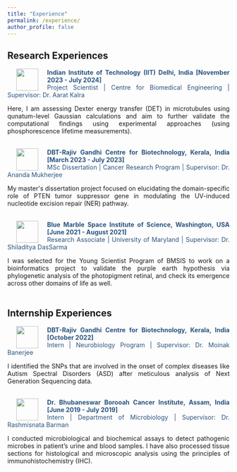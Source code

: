 ```yaml
---
title: "Experience"
permalink: /experience/
author_profile: false
---
```

<style> body {text-align: justify} </style> <!-- Justify text. -->

## Research Experiences

<img src="/images/logo_iitd.png"
    width="50"
    hspace="20"
    align="left"> <span style="color:#2B547E">**Indian Institute of Technology (IIT) Delhi, India [November 2023 - July 2024]**</span> <br>
    <span style="color:#2B547E"> Project Scientist | Centre for Biomedical Engineering | Supervisor: Dr. Aarat Kalra </span> <br>

Here, I am assessing Dexter energy transfer (DET) in microtubules using qunatum-level Gaussian calculations and aim to further validate the computational findings using experimental approaches (using phosphorescence lifetime measurements).
<br><br>

<img src="/images/logo_rgcb.png"
    width="50"
    hspace="20"
    align="left"> <span style="color:#2B547E">**DBT-Rajiv Gandhi Centre for Biotechnology, Kerala, India [March 2023 - July 2023]**</span> <br> 
    <span style="color:#2B547E"> MSc Dissertation | Cancer Research Program | Supervisor: Dr. Ananda Mukherjee </span> <br>

My master's dissertation project focused on elucidating the domain-specific role of PTEN tumor suppressor gene in modulating the UV-induced nucleotide excision repair (NER) pathway.
<br><br>

<img src="/images/logo_bmsis.png"
    width="50"
    hspace="20"
    align="left"> <span style="color:#2B547E">**Blue Marble Space Institute of Science, Washington, USA [June 2021 - August 2021]**</span> <br>
    <span style="color:#2B547E"> Research Associate | University of Maryland | Supervisor: Dr. Shiladitya DasSarma </span> <br>

I was selected for the Young Scientist Program of BMSIS to work on a bioinformatics project to validate the purple earth hypothesis via phylogenetic analysis of the photopigment retinal, and check its emergence across other domains of life as well.
<br><br>

## Internship Experiences

<img src="/images/logo_rgcb.png"
    width="50"
    hspace="20"
    align="left"> <span style="color:#2B547E">**DBT-Rajiv Gandhi Centre for Biotechnology, Kerala, India [October 2022]**</span> <br>
    <span style="color:#2B547E"> Intern | Neurobiology Program | Supervisor: Dr. Moinak Banerjee </span> <br>

I identified the SNPs that are involved in the onset of complex diseases like Autism Spectral Disorders (ASD) after meticulous analysis of Next Generation Sequencing data.
<br><br>

<img src="/images/logo_bbci.png"
    width="50"
    hspace="20"
    align="left"> <span style="color:#2B547E">**Dr. Bhubaneswar Borooah Cancer Institute, Assam, India [June 2019 - July 2019]**</span> <br>
    <span style="color:#2B547E"> Intern | Department of Microbiology | Supervisor: Dr. Rashmisnata Barman </span> <br>

I conducted microbiological and biochemical assays to detect pathogenic microbes in patient’s urine and blood samples. I have also processed tissue sections for histological and microscopic analysis using the principles of immunohistochemistry (IHC).
<br>
